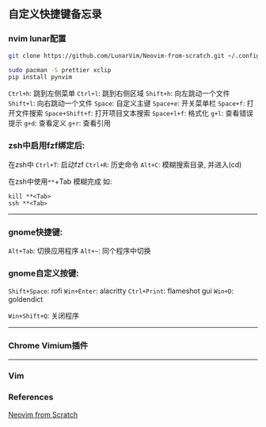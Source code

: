 ## 自定义快捷键备忘录

### nvim lunar配置
```sh
git clone https://github.com/LunarVim/Neovim-from-scratch.git ~/.config/nvim
```
```sh
sudo pacman -S prettier xclip
pip install pynvim
```

`Ctrl+h`: 跳到左侧菜单
`Ctrl+l`: 跳到右侧区域
`Shift+h`: 向左跳动一个文件
`Shift+l`: 向右跳动一个文件
`Space`: 自定义主键
`Space+e`: 开关菜单栏
`Space+f`: 打开文件搜索
`Space+Shift+f`: 打开项目文本搜索
`Space+l+f`: 格式化
`g+l`: 查看错误提示
`g+d`: 查看定义
`g+r`: 查看引用



### zsh中启用fzf绑定后:
在zsh中
`Ctrl+T`: 启动fzf
`Ctrl+R`: 历史命令
`Alt+C`: 模糊搜索目录, 并进入(cd)

在zsh中使用`**`+Tab 模糊完成
如:
```
kill **<Tab>
ssh **<Tab>
```

-----------------------
### gnome快捷键:
`Alt+Tab`: 切换应用程序
`Alt+~`: 同个程序中切换

### gnome自定义按键:
`Shift+Space`: rofi
`Win+Enter`: alacritty
`Ctrl+Print`: flameshot gui
`Win+D`: goldendict

`Win+Shift+Q`: 关闭程序

----------------------
### Chrome Vimium插件

----------------------

### Vim


### References
[Neovim from Scratch](https://www.youtube.com/playlist?list=PLhoH5vyxr6Qq41NFL4GvhFp-WLd5xzIzZ)
